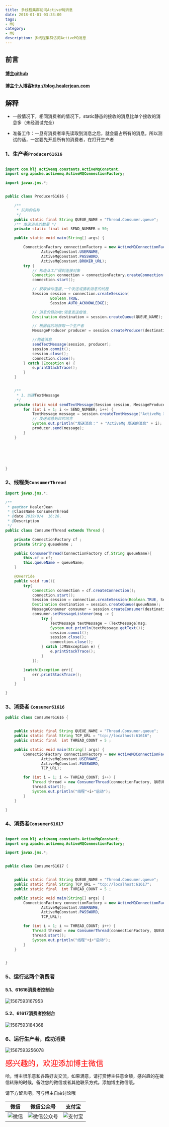 ```yaml
---
title: 多线程集群访问ActiveMQ消息
date: 2018-01-01 03:33:00
tags: 
- MQ
category: 
- MQ
description: 多线程集群访问ActiveMQ消息
---
```


<!-- 

https://raw.githubusercontent.com/HealerJean/HealerJean.github.io/master/blogImages/
　　首行缩进

<font  clalss="healerColor" color="red" size="5" >     </font>

<font  clalss="healerSize"  size="5" >     </font>
-->




## 前言

#### [博主github](https://github.com/HealerJean)
#### [博主个人博客http://blog.healerjean.com](http://HealerJean.github.io)    



## 解释

+ 一般情况下，相同消费者的情况下，static静态的接收的消息比单个接收的消息多（未经测试完全）

+ 准备工作：一旦有消费者率先读取到消息之后，就会霸占所有的消息，所以测试的话，一定要先开启所有的消费者，在打开生产者

  

### 1、生产者`Producer61616`

```java

import com.hlj.activemq.constants.ActiveMqConstant;
import org.apache.activemq.ActiveMQConnectionFactory;

import javax.jms.*;


public class Producer61616 {

    /**
     * 队列的名称
     */
    public static final String QUEUE_NAME = "Thread.Consumer.queue";
    /** 发送消息的数量 */
    private static final int SEND_NUMBER = 50;

    public static void main(String[] args) {

        ConnectionFactory connectionFactory = new ActiveMQConnectionFactory(
                ActiveMqConstant.USERNAME,
                ActiveMqConstant.PASSWORD,
                ActiveMqConstant.BROKER_URL);
        try {
            // 构造从工厂得到连接对象
            Connection connection = connectionFactory.createConnection();
            connection.start();

            // 获取操作连接,一个发送或接收消息的线程
            Session session = connection.createSession(
                    Boolean.TRUE,
                    Session.AUTO_ACKNOWLEDGE);

            // 消息的目的地;消息发送给谁.
            Destination destination = session.createQueue(QUEUE_NAME);

            // 根据目的地获取一个生产者
            MessageProducer producer = session.createProducer(destination);

            //构造消息
            sendTextMessage(session, producer);
            session.commit();
            session.close();
            connection.close();
        } catch (Exception e) {
            e.printStackTrace();
        }
    }


    /**
     * 1、创建TextMessage
     */
    private static void sendTextMessage(Session session, MessageProducer producer) throws JMSException {
        for (int i = 1; i <= SEND_NUMBER; i++) {
            TextMessage message = session.createTextMessage("ActiveMq 发送的消息" + i);
            // 发送消息到目的地方
            System.out.println("发送消息：" + "ActiveMq 发送的消息" + i);
            producer.send(message);
        }
    }






}

```





### 2、线程类`ConsumerThread`

```java
import javax.jms.*;

/**
 * @author HealerJean
 * @ClassName ConsumerThread
 * @date 2019/9/4  16:26.
 * @Description
 */
public class ConsumerThread extends Thread {

    private ConnectionFactory cf ;
    private String queueName ;

    public ConsumerThread(ConnectionFactory cf,String queueName){
        this.cf = cf;
        this.queueName = queueName;
    }

    @Override
    public void run(){
        try{
            Connection connection = cf.createConnection();
            connection.start();
            Session session = connection.createSession(Boolean.TRUE, Session.AUTO_ACKNOWLEDGE);
            Destination destination = session.createQueue(queueName);
            MessageConsumer consumer = session.createConsumer(destination);
            consumer.setMessageListener(msg -> {
                try {
                    TextMessage textMessage = (TextMessage)msg;
                    System.out.println(textMessage.getText());
                    session.commit();
                    session.close();
                    connection.close();
                } catch (JMSException e) {
                    e.printStackTrace();
                }
            });

        }catch(Exception err){
            err.printStackTrace();
        }
    }

}
```



### 3、消费者 `Consumer61616`

```java
public class Consumer61616 {


    public static final String QUEUE_NAME = "Thread.Consumer.queue";
    public static final String TCP_URL = "tcp://localhost:61616";
    public static final  int THREAD_COUNT = 5 ;

    public static void main(String[] args) {
        ConnectionFactory connectionFactory = new ActiveMQConnectionFactory(
                ActiveMqConstant.USERNAME,
                ActiveMqConstant.PASSWORD,
                TCP_URL);

        for (int i = 1; i <= THREAD_COUNT; i++) {
            Thread thread = new ConsumerThread(connectionFactory, QUEUE_NAME);
            thread.start();
            System.out.println("线程"+i+"启动");
        }
    }

}
```



### 4、消费者`Consumer61617`

```java

import com.hlj.activemq.constants.ActiveMqConstant;
import org.apache.activemq.ActiveMQConnectionFactory;

import javax.jms.*;


public class Consumer61617 {


    public static final String QUEUE_NAME = "Thread.Consumer.queue";
    public static final String TCP_URL = "tcp://localhost:61617";
    public static final  int THREAD_COUNT = 5 ;

    public static void main(String[] args) {
        ConnectionFactory connectionFactory = new ActiveMQConnectionFactory(
                ActiveMqConstant.USERNAME,
                ActiveMqConstant.PASSWORD,
                TCP_URL);

        for (int i = 1; i <= THREAD_COUNT; i++) {
            Thread thread = new ConsumerThread(connectionFactory, QUEUE_NAME);
            thread.start();
            System.out.println("线程"+i+"启动");
        }
    }


}
```





### 5、运行这两个消费者

#### 5.1、61616消费者控制台

![1567593167953](D:\study\HealerJean.github.io\blogImages\1567593167953.png)



#### 5.2、61617消费者控制台

![1567593184368](D:\study\HealerJean.github.io\blogImages\1567593184368.png)





### 6、运行生产者，成功消费

![1567593256078](D:\study\HealerJean.github.io\blogImages\1567593256078.png)











<font  color="red" size="5" >     
感兴趣的，欢迎添加博主微信
 </font>       

   



哈，博主很乐意和各路好友交流，如果满意，请打赏博主任意金额，感兴趣的在微信转账的时候，备注您的微信或者其他联系方式。添加博主微信哦。    

请下方留言吧。可与博主自由讨论哦

|微信 | 微信公众号|支付宝|
|:-------:|:-------:|:------:|
| ![微信](https://raw.githubusercontent.com/HealerJean/HealerJean.github.io/master/assets/img/tctip/weixin.jpg)|![微信公众号](https://raw.githubusercontent.com/HealerJean/HealerJean.github.io/master/assets/img/my/qrcode_for_gh_a23c07a2da9e_258.jpg)|![支付宝](https://raw.githubusercontent.com/HealerJean/HealerJean.github.io/master/assets/img/tctip/alpay.jpg) |



<link rel="stylesheet" href="https://unpkg.com/gitalk/dist/gitalk.css">

<script src="https://unpkg.com/gitalk@latest/dist/gitalk.min.js"></script> 
<div id="gitalk-container"></div>    
 <script type="text/javascript">
    var gitalk = new Gitalk({
		clientID: `1d164cd85549874d0e3a`,
		clientSecret: `527c3d223d1e6608953e835b547061037d140355`,
		repo: `HealerJean.github.io`,
		owner: 'HealerJean',
		admin: ['HealerJean'],
		id: 'gUJPFkC9I6afHv8L',
    });
    gitalk.render('gitalk-container');
</script> 

